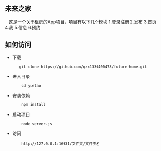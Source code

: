 ## 未来之家
    这是一个关于租房的App项目，项目有以下几个模块
        1.登录注册
        2.发布
        3.首页
        4.我
        5.信息
        6.预约

## 如何访问

* 下载
    ```
       git clone https://github.com/qzx1330400473/future-home.git
    ```
   
* 进入目录
    ```
        cd yuetao
    ```

* 安装依赖
    ```
        npm install
    ```
    
* 启动项目
    ```
        node server.js
    ```
    
* 访问
    ```
        http://127.0.0.1:16931/文件夹/文件夹名
    ```

    
    
